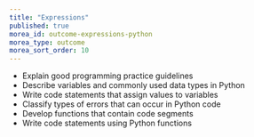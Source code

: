 ```yaml
---
title: "Expressions"
published: true
morea_id: outcome-expressions-python
morea_type: outcome
morea_sort_order: 10
---
```

- Explain good programming practice guidelines
- Describe variables and commonly used data types in Python
- Write code statements that assign values to variables
- Classify types of errors that can occur in Python code
- Develop functions that contain code segments
- Write code statements using Python functions